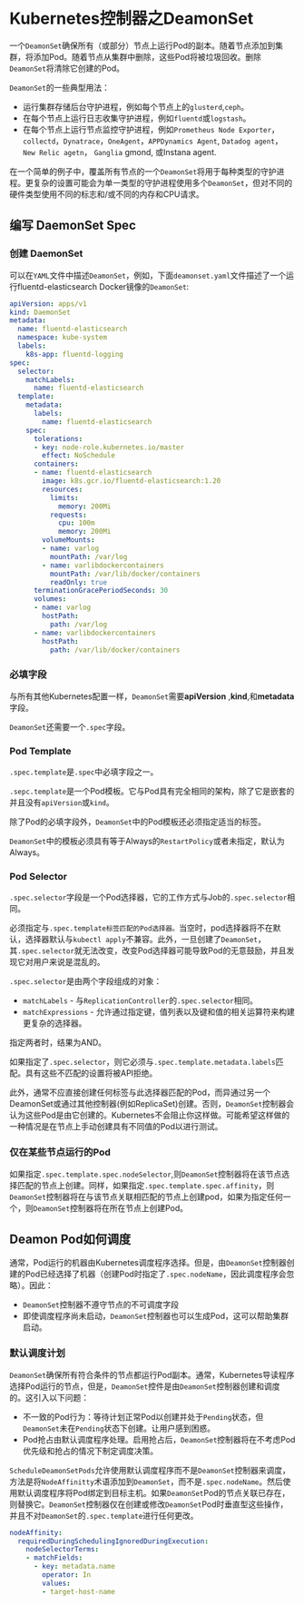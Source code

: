 # Kubernetes控制器之DeamonSet

一个`DeamonSet`确保所有（或部分）节点上运行Pod的副本。随着节点添加到集群，将添加Pod。随着节点从集群中删除，这些Pod将被垃圾回收。删除`DeamonSet`将清除它创建的Pod。

`DeamonSet`的一些典型用法：

- 运行集群存储后台守护进程，例如每个节点上的`glusterd`,`ceph`。
- 在每个节点上运行日志收集守护进程，例如`fluentd`或`logstash`。
- 在每个节点上运行节点监控守护进程，例如`Prometheus Node Exporter`，`collectd`，`Dynatrace`，`OneAgent`，`APPDynamics Agent`, `Datadog agent`， `New Relic agetn`， `Ganglia` gmond, 或Instana agent.



在一个简单的例子中，覆盖所有节点的一个`DeamonSet`将用于每种类型的守护进程。更复杂的设置可能会为单一类型的守护进程使用多个`DeamonSet`，但对不同的硬件类型使用不同的标志和/或不同的内存和CPU请求。

## 编写 DaemonSet Spec

### 创建 DaemonSet

可以在`YAML`文件中描述`DeamonSet`，例如，下面`deamonset.yaml`文件描述了一个运行fluentd-elasticsearch Docker镜像的`DeamonSet`:

```yaml
apiVersion: apps/v1
kind: DaemonSet
metadata:
  name: fluentd-elasticsearch
  namespace: kube-system
  labels:
    k8s-app: fluentd-logging
spec:
  selector:
    matchLabels:
      name: fluentd-elasticsearch
  template:
    metadata:
      labels:
        name: fluentd-elasticsearch
    spec:
      tolerations:
      - key: node-role.kubernetes.io/master
        effect: NoSchedule
      containers:
      - name: fluentd-elasticsearch
        image: k8s.gcr.io/fluentd-elasticsearch:1.20
        resources:
          limits:
            memory: 200Mi
          requests:
            cpu: 100m
            memory: 200Mi
        volumeMounts:
        - name: varlog
          mountPath: /var/log
        - name: varlibdockercontainers
          mountPath: /var/lib/docker/containers
          readOnly: true
      terminationGracePeriodSeconds: 30
      volumes:
      - name: varlog
        hostPath:
          path: /var/log
      - name: varlibdockercontainers
        hostPath:
          path: /var/lib/docker/containers
```

### 必填字段

与所有其他Kubernetes配置一样，`DeamonSet`需要**apiVersion** ,**kind**,和**metadata**字段。

`DeamonSet`还需要一个`.spec`字段。

### Pod Template

`.spec.template`是`.spec`中必填字段之一。

`.sepc.template`是一个Pod模板。它与Pod具有完全相同的架构，除了它是嵌套的并且没有`apiVersion`或`kind`。

除了Pod的必填字段外，`DeamonSet`中的Pod模板还必须指定适当的标签。

`DeamonSet`中的模板必须具有等于Always的`RestartPolicy`或者未指定，默认为Always。

### Pod Selector

`.spec.selector`字段是一个Pod选择器，它的工作方式与Job的`.spec.selector`相同。

必须指定与`.spec.template标签匹配的Pod选择器。`当空时，pod选择器将不在默认，选择器默认与`kubectl apply`不兼容。此外，一旦创建了`DeamonSet`，其`.spec.selector`就无法改变，改变Pod选择器可能导致Pod的无意鼓励，并且发现它对用户来说是混乱的。

`.spec.selector`是由两个字段组成的对象：

- `matchLabels` - 与`ReplicationController`的`.spec.selector`相同。
- `matchExpressions` - 允许通过指定键，值列表以及键和值的相关运算符来构建更复杂的选择器。

指定两者时，结果为AND。

如果指定了`.spec.selector`，则它必须与`.spec.template.metadata.labels`匹配。具有这些不匹配的设置将被API拒绝。

此外，通常不应直接创建任何标签与此选择器匹配的Pod，而异通过另一个DeamonSet或通过其他控制器(例如ReplicaSet)创建。否则，`DeamonSet`控制器会认为这些Pod是由它创建的。Kubernetes不会阻止你这样做。可能希望这样做的一种情况是在节点上手动创建具有不同值的Pod以进行测试。

### 仅在某些节点运行的Pod

如果指定`.spec.template.spec.nodeSelector`,则`DeamonSet`控制器将在该节点选择匹配的节点上创建。同样，如果指定`.spec.template.spec.affinity`，则`DeamonSet`控制器将在与该节点关联相匹配的节点上创建pod，如果为指定任何一个，则`DeamonSet`控制器将在所在节点上创建Pod。

## Deamon Pod如何调度

通常，Pod运行的机器由Kubernetes调度程序选择。但是，由`DeamonSet`控制器创建的Pod已经选择了机器（创建Pod时指定了`.spec.nodeName`，因此调度程序会忽略）。因此：

- `DeamonSet`控制器不遵守节点的不可调度字段
- 即使调度程序尚未启动，`DeamonSet`控制器也可以生成Pod，这可以帮助集群启动。



### 默认调度计划

`DeamonSet`确保所有符合条件的节点都运行Pod副本。通常，Kubernetes导读程序选择Pod运行的节点，但是，`DeamonSet`控件是由`DeamonSet`控制器创建和调度的。这引入以下问题：

- 不一致的Pod行为：等待计划正常Pod以创建并处于`Pending`状态，但`DeamonSet`未在`Pending`状态下创建。让用户感到困惑。
- Pod抢占由默认调度程序处理。启用抢占后，`DeamonSet`控制器将在不考虑Pod优先级和抢占的情况下制定调度决策。

`ScheduleDeamonSetPods`允许使用默认调度程序而不是`DeamonSet`控制器来调度，方法是将`NodeAffinitty`术语添加到`DeamonSet`，而不是`.spec.nodeName`。然后使用默认调度程序将Pod绑定到目标主机。如果`DeamonSet`Pod的节点关联已存在，则替换它。`DeamonSet`控制器仅在创建或修改`DeamonSet`Pod时垂直型这些操作，并且不对`DeamonSet`的`.spec.template`进行任何更改。

```yaml
nodeAffinity:
  requiredDuringSchedulingIgnoredDuringExecution:
    nodeSelectorTerms:
    - matchFields:
      - key: metadata.name
        operator: In
        values:
        - target-host-name
```

